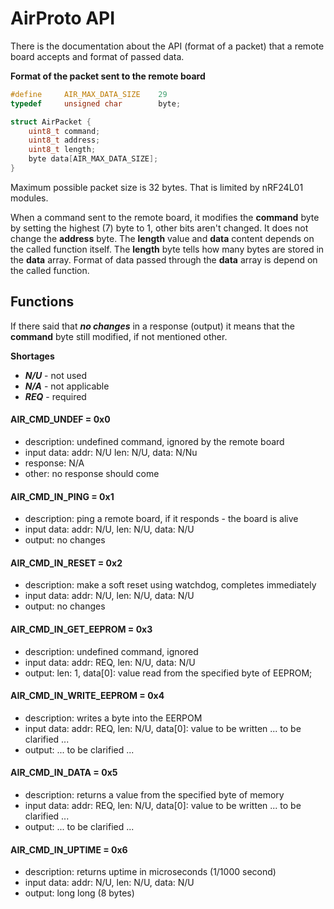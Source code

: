 # AirProto API

There is the documentation about the API (format of a packet) that a remote board accepts and format of passed data.

**Format of the packet sent to the remote board**

```c
#define     AIR_MAX_DATA_SIZE    29
typedef     unsigned char        byte;

struct AirPacket {
    uint8_t command;
    uint8_t address;
    uint8_t length;      
    byte data[AIR_MAX_DATA_SIZE];
}
```
Maximum possible packet size is 32 bytes. That is limited by nRF24L01 modules.

When a command sent to the remote board, it modifies the **command** byte by setting the highest (7) byte to 1, other bits aren't changed. It does not change the **address** byte. The **length** value and **data** content depends on the called function itself. The **length** byte tells how many bytes are stored in the **data** array. Format of data passed through the **data** array is depend on the called function.

## Functions

If there said that ***no changes*** in a response (output) it means that the **command** byte still modified, if not mentioned other.

**Shortages**
- ***N/U*** - not used
- ***N/A*** - not applicable
- ***REQ*** - required

#### AIR_CMD_UNDEF = 0x0
- description: undefined command, ignored by the remote board
- input data: addr: N/U len: N/U, data: N/Nu
- response: N/A
- other: no response should come

#### AIR_CMD_IN_PING = 0x1
- description: ping a remote board, if it responds - the board is alive
- input data: addr: N/U, len: N/U, data: N/U
- output: no changes

#### AIR_CMD_IN_RESET = 0x2
- description: make a soft reset using watchdog, completes immediately
- input data: addr: N/U, len: N/U, data: N/U
- output: no changes

#### AIR_CMD_IN_GET_EEPROM = 0x3
- description: undefined command, ignored
- input data: addr: REQ, len: N/U, data: N/U
- output: len: 1, data[0]: value read from the specified byte of EEPROM;

#### AIR_CMD_IN_WRITE_EEPROM = 0x4
- description: writes a byte into the EERPOM
- input data: addr: REQ, len: N/U, data[0]: value to be written ... to be clarified ...
- output: ... to be clarified ...

#### AIR_CMD_IN_DATA = 0x5
- description: returns a value from the specified byte of memory
- input data: addr: REQ, len: N/U, data[0]: value to be written ... to be clarified ...
- output: ... to be clarified ...

#### AIR_CMD_IN_UPTIME = 0x6
- description: returns uptime in microseconds (1/1000 second)
- input data: addr: N/U, len: N/U, data: N/U
- output: long long (8 bytes)

